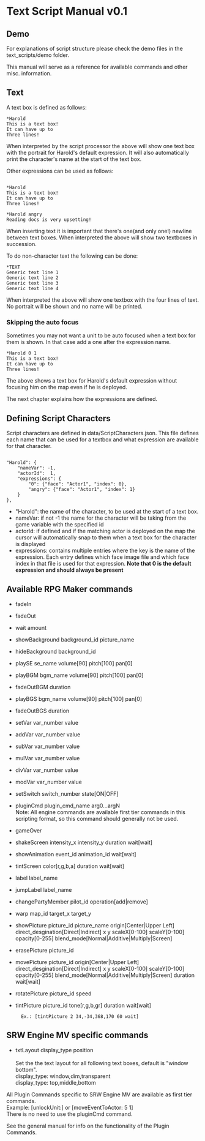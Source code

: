 # Text Script Manual v0.1

## Demo
For explanations of script structure please check the demo files in the text_scripts/demo folder.

This manual will serve as a reference for available commands and other misc. information.



## Text 

A text box is defined as follows:

```
*Harold
This is a text box!
It can have up to
Three lines! 

```

When interpreted by the script processor the above will show one text box with the portrait for Harold's default expression. It will
also automatically print the character's name at the start of the text box.


Other expressions can be used as follows:

```
	
*Harold
This is a text box!
It can have up to
Three lines! 

*Harold angry
Reading docs is very upsetting!
```

When inserting text it is important that there's one(and only one!) newline between text boxes. When interpreted the above will show two textboxes in succession.


To do non-character text the following can be done:

```
*TEXT
Generic text line 1
Generic text line 2
Generic text line 3
Generic text line 4

```
 
 
 When interpreted the above will show one textbox with the four lines of text. No portrait will be shown and no name will be printed.

### Skipping the auto focus

Sometimes you may not want a unit to be auto focused when a text box for them is shown. In that case add a one after the expression name.

```
*Harold 0 1
This is a text box!
It can have up to
Three lines! 

```

The above shows a text box for Harold's default expression without focusing him on the map even if he is deployed.
 
The next chapter explains how the expressions are defined.

## Defining Script Characters

Script characters are defined in data/ScriptCharacters.json. This file defines each name that can be used for a textbox and what expression are available for that character.

```

"Harold": {
	"nameVar": -1,
	"actorId": 	1,
	"expressions": {
		"0": {"face": "Actor1", "index": 0},
		"angry": {"face": "Actor1", "index": 1}
	}
},

```

* "Harold": the name of the character, to be used at the start of a text box.
* nameVar: if not -1 the name for the character will be taking from the game variable with the specified id
* actorId: if defined and if the matching actor is deployed on the map the cursor will automatically snap to them when a text box for the character is displayed
* expressions: contains multiple entries where the key is the name of the expression. Each entry defines which face image file and which face index in that file is used for that expression. **Note that 0 is the default expression and should always be present**


## Available RPG Maker commands

* fadeIn 

* fadeOut
* wait amount
* showBackground background\_id picture\_name 
* hideBackground background\_id					
* playSE se\_name volume[90] pitch[100] pan[0]
* playBGM bgm\_name volume[90] pitch[100] pan[0]
* fadeOutBGM duration		
* playBGS bgm\_name volume[90] pitch[100] pan[0]
* fadeOutBGS duration				
* setVar var\_number value
* addVar var\_number value
* subVar var\_number value
* mulVar var\_number value
* divVar var\_number value
* modVar var\_number value
* setSwitch switch\_number state[ON|OFF]
* pluginCmd plugin\_cmd\_name arg0...argN <br>
	Note: All engine commands are available first tier commands in this scripting format, so this command should generally not be used.
* gameOver
* shakeScreen intensity\_x intensity\_y duration wait[wait] 
* showAnimation event\_id animation\_id wait[wait] 
* tintScreen color[r,g,b,a] duration wait[wait] 
* label label\_name
* jumpLabel label\_name
* changePartyMember pilot\_id operation[add|remove]
* warp map\_id target\_x target\_y

* showPicture picture\_id picture\_name origin[Center|Upper Left] direct\_desgination[Direct|Indirect] x y scaleX[0-100] scaleY[0-100] opacity[0-255] blend\_mode[Normal|Additive|Multiply|Screen]
* erasePicture picture\_id
* movePicture picture\_id origin[Center|Upper Left] direct\_desgination[Direct|Indirect] x y scaleX[0-100] scaleY[0-100] opacity[0-255] blend\_mode[Normal|Additive|Multiply|Screen] duration wait[wait]
* rotatePicture picture\_id speed
* tintPicture picture\_id tone[r,g,b,gr] duration wait[wait]

		Ex.: [tintPicture 2 34,-34,368,170 60 wait]

## SRW Engine MV specific commands
					
* txtLayout display\_type position<br>	
Set the the text layout for all following text boxes, default is "window bottom".<br>
display\_type: window,dim,transparent<br>
display\_type: top,middle,bottom<br>

	
All Plugin Commands specific to SRW Engine MV are available as first tier commands.<br>
Example: [unlockUnit:] or [moveEventToActor: 5 1]<br>
There is no need to use the pluginCmd command.


See the general manual for info on the functionality of the Plugin Commands.